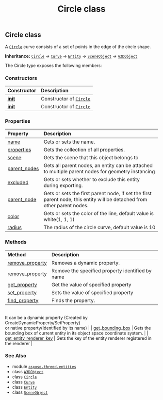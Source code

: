 ﻿---
title: Circle class
second_title: Aspose.3D for Python via .NET API References
description: 
type: docs
weight: 30
url: /aspose.threed.entities/circle/
is_root: false
---

## Circle class

A [`Circle`](/3d/python-net/aspose.threed.entities/circle) curve consists of a set of points in the edge of the circle shape.



**Inheritance:** [`Circle`](/3d/python-net/aspose.threed.entities/circle) → 
[`Curve`](/3d/python-net/aspose.threed.entities/curve) → 
[`Entity`](/3d/python-net/aspose.threed/entity) → 
[`SceneObject`](/3d/python-net/aspose.threed/sceneobject) → 
[`A3DObject`](/3d/python-net/aspose.threed/a3dobject)



The Circle type exposes the following members:

### Constructors
| Constructor | Description |
| :- | :- |
| [__init__](/3d/python-net/aspose.threed.entities/circle/__init__/#) | Constructor of [`Circle`](/3d/python-net/aspose.threed.entities/circle) |
| [__init__](/3d/python-net/aspose.threed.entities/circle/__init__/#float) | Constructor of [`Circle`](/3d/python-net/aspose.threed.entities/circle) |


### Properties
| Property | Description |
| :- | :- |
| [name](/3d/python-net/aspose.threed.entities/circle/name) | Gets or sets the name. |
| [properties](/3d/python-net/aspose.threed.entities/circle/properties) | Gets the collection of all properties. |
| [scene](/3d/python-net/aspose.threed.entities/circle/scene) | Gets the scene that this object belongs to |
| [parent_nodes](/3d/python-net/aspose.threed.entities/circle/parent_nodes) | Gets all parent nodes, an entity can be attached to multiple parent nodes for geometry instancing |
| [excluded](/3d/python-net/aspose.threed.entities/circle/excluded) | Gets or sets whether to exclude this entity during exporting. |
| [parent_node](/3d/python-net/aspose.threed.entities/circle/parent_node) | Gets or sets the first parent node, if set the first parent node, this entity will be detached from other parent nodes. |
| [color](/3d/python-net/aspose.threed.entities/circle/color) | Gets or sets the color of the line, default value is white(1, 1, 1) |
| [radius](/3d/python-net/aspose.threed.entities/circle/radius) | The radius of the circle curve, default value is 10 |


### Methods
| Method | Description |
| :- | :- |
| [remove_property](/3d/python-net/aspose.threed.entities/circle/remove_property/#aspose.threed.Property) | Removes a dynamic property. |
| [remove_property](/3d/python-net/aspose.threed.entities/circle/remove_property/#str) | Remove the specified property identified by name |
| [get_property](/3d/python-net/aspose.threed.entities/circle/get_property/#str) | Get the value of specified property |
| [set_property](/3d/python-net/aspose.threed.entities/circle/set_property/#str-any) | Sets the value of specified property |
| [find_property](/3d/python-net/aspose.threed.entities/circle/find_property/#str) | Finds the property.<br/>It can be a dynamic property (Created by CreateDynamicProperty/SetProperty) <br/>or native property(Identified by its name) |
| [get_bounding_box](/3d/python-net/aspose.threed.entities/circle/get_bounding_box/#) | Gets the bounding box of current entity in its object space coordinate system. |
| [get_entity_renderer_key](/3d/python-net/aspose.threed.entities/circle/get_entity_renderer_key/#) | Gets the key of the entity renderer registered in the renderer |



### See Also
* module [`aspose.threed.entities`](..)
* class [`A3DObject`](/3d/python-net/aspose.threed/a3dobject)
* class [`Circle`](/3d/python-net/aspose.threed.entities/circle)
* class [`Curve`](/3d/python-net/aspose.threed.entities/curve)
* class [`Entity`](/3d/python-net/aspose.threed/entity)
* class [`SceneObject`](/3d/python-net/aspose.threed/sceneobject)
